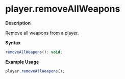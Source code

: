 # player.removeAllWeapons

**Description**

Remove all weapons from a player.

**Syntax**

```js
removeAllWeapons(): void;
```

**Example Usage**

```js
player.removeAllWeapons();
```
